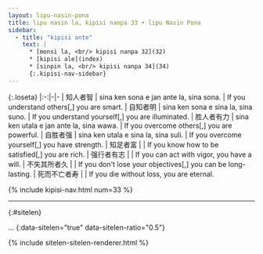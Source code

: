 ```yaml
---
layout: lipu-nasin-pona
title: lipu nasin la, kipisi nanpa 33 • lipu Nasin Pona
sidebar:
  - title: "kipisi ante"
    text: |
      * [monsi la, <br/> kipisi nanpa 32](32)
      * [kipisi ale](index)
      * [sinpin la, <br/> kipisi nanpa 34](34)
      {:.kipisi-nav-sidebar}
---
```


{:.loseta}
|:-:|-|-
| 知人者智     | sina ken sona e jan ante la, sina sona. | If you understand others[,]<wbr/> you are smart.
| 自知者明     | sina ken sona e sina la, sina suno. | If you understand yourself[,]<wbr/> you are illuminated.
| 胜人者有力   | sina ken utala e jan ante la, sina wawa. | If you overcome others[,]<wbr/> you are powerful.
| 自胜者强     | sina ken utala e sina la, sina suli. | If you overcome yourself[,]<wbr/> you have strength.
| 知足者富     |  | If you know how to be satisfied[,]<wbr/> you are rich.
| 强行者有志   |  | If you can act with vigor,<wbr/> you have a will.
| 不失其所者久 |  | If you don't lose your objectives[,]<wbr/> you can be long-lasting.
| 死而不亡者寿 |  | If you die without loss,<wbr/> you are eternal.

{% include kipisi-nav.html num=33 %}

-------
{:#sitelen}

...
{:data-sitelen="true" data-sitelen-ratio="0.5"}

{% include sitelen-sitelen-renderer.html %}
